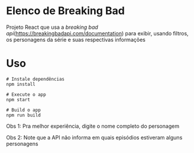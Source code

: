 # Elenco de Breaking Bad

Projeto React que usa a *breaking bad api*(https://breakingbadapi.com/documentation) para exibir, usando filtros, os personagens da série e suas respectivas informações

# Uso

```
# Instale dependências
npm install
```

```
# Execute o app
npm start
```

```
# Build o app
npm run build
```

Obs 1: Pra melhor experiência, digite o nome completo do personagem

Obs 2: Note que a API não informa em quais episódios estiveram alguns personagens